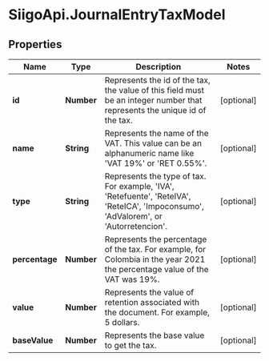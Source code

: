 # SiigoApi.JournalEntryTaxModel

## Properties

Name | Type | Description | Notes
------------ | ------------- | ------------- | -------------
**id** | **Number** | Represents the id of the tax, the value of this field must be an integer  number that represents the unique id of the tax. | [optional] 
**name** | **String** | Represents the name of the VAT. This value can be an alphanumeric  name like &#39;VAT 19%&#39; or &#39;RET 0.55%&#39;. | [optional] 
**type** | **String** | Represents the type of tax. For example, &#39;IVA&#39;, &#39;Retefuente&#39;, &#39;ReteIVA&#39;,  &#39;ReteICA&#39;, &#39;Impoconsumo&#39;, &#39;AdValorem&#39;, or &#39;Autorretencion&#39;. | [optional] 
**percentage** | **Number** | Represents the percentage of the tax. For example, for Colombia in the year 2021   the percentage value of the VAT was 19%. | [optional] 
**value** | **Number** | Represents the value of retention associated with the document.   For example, 5 dollars. | [optional] 
**baseValue** | **Number** | Represents the base value to get the tax. | [optional] 



